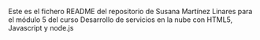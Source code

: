Este es el fichero README del repositorio de Susana Martínez Linares para el módulo 5 del curso
Desarrollo de servicios en la nube con HTML5, Javascript y node.js
